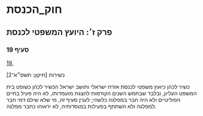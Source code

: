 # חוק_הכנסת

## פרק ז׳: היועץ המשפטי לכנסת

### סעיף 19

[19.](https://he.wikisource.org/wiki/חוק_הכנסת#סעיף_19)

כשירות [תיקון: תשס״א־2]

כשיר לכהן כיועץ משפטי לכנסת אזרח ישראלי ותושב ישראל הכשיר לכהן כשופט בית המשפט העליון, ובלבד שבחמש השנים הקודמות להצגת מועמדותו, לא היה פעיל בחיים הפוליטיים ולא היה חבר במפלגה כלשהי; לענין סעיף זה, מי שלא שילם דמי חבר למפלגה ולא השתתף בפעילות במוסדותיה, לא יראוהו כחבר מפלגה.